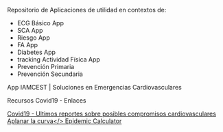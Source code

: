 Repositorio de Aplicaciones de utilidad en contextos de:

- ECG Básico App
- SCA App
- Riesgo App
- FA App
- Diabetes App
- tracking Actividad Física App
- Prevención Primaria
- Prevención Secundaria

App IAMCEST | Soluciones en Emergencias Cardiovasculares

Recursos Covid19 - Enlaces

<a href="covid19.html">Covid19 - Ultimos reportes sobre posibles compromisos cardiovasculares</a>
<a href="https://www.flattenthecurve.com/es/" target="_blank">Aplanar la curva</>
<a href="https://gabgoh.github.io/COVID/index.html" target="_blank">Epidemic Calculator</a>
